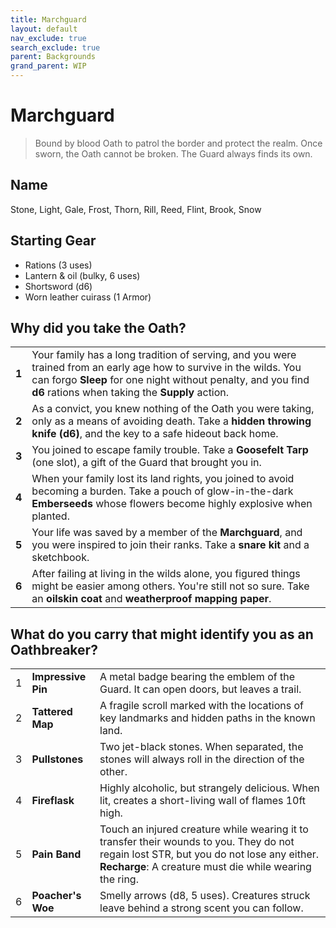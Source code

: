 ```yaml
---
title: Marchguard
layout: default
nav_exclude: true
search_exclude: true
parent: Backgrounds
grand_parent: WIP
---
```


# Marchguard

> Bound by blood Oath to patrol the border and protect the realm. Once sworn, the Oath cannot be broken. The Guard always finds its own.

## Name
Stone, Light, Gale, Frost, Thorn, Rill, Reed, Flint, Brook, Snow

## Starting Gear

- Rations (3 uses)
- Lantern & oil (bulky, 6 uses)
- Shortsword (d6)
- Worn leather cuirass (1 Armor)

## Why did you take the Oath?

|       |                                                              |
| ----- | ------------------------------------------------------------ |
| **1** | Your family has a long tradition of serving, and you were trained from an early age how to survive in the wilds. You can forgo **Sleep** for one night without penalty, and you find **d6** rations when taking the **Supply** action.|
| **2** | As a convict, you knew nothing of the Oath you were taking, only as a means of avoiding death. Take a **hidden throwing knife (d6)**, and the key to a safe hideout back home. |
| **3** | You joined to escape family trouble. Take a **Goosefelt Tarp** (one slot), a gift of the Guard that brought you in. |
| **4** | When your family lost its land rights, you joined to avoid becoming a burden. Take a pouch of glow-in-the-dark **Emberseeds** whose flowers become highly explosive when planted.    |
| **5** | Your life was saved by a member of the **Marchguard**, and you were inspired to join their ranks. Take a **snare kit** and a sketchbook. |
| **6** | After failing at living in the wilds alone, you figured things might be easier among others. You're still not so sure. Take an **oilskin coat** and **weatherproof mapping paper**. |

## What do you carry that might identify you as an Oathbreaker?

|      |                                  |                                                              |
| ---- | -------------------------------- | ------------------------------------------------------------ |
| 1    | **Impressive Pin** | A metal badge bearing the emblem of the Guard. It can open doors, but leaves a trail. |
| 2    | **Tattered Map** | A fragile scroll marked with the locations of key landmarks and hidden paths in the known land. |
| 3    | **Pullstones**   | Two jet-black stones. When separated, the stones will always roll in the direction of the other.  |
| 4    | **Fireflask**  | Highly alcoholic, but strangely delicious. When lit, creates a short-living wall of flames 10ft high. |
| 5    | **Pain Band** | Touch an injured creature while wearing it to transfer their wounds to you. They do not regain lost STR, but you do not lose any either. **Recharge**: A creature must die while wearing the ring.  |
| 6    | **Poacher's Woe** | Smelly arrows (d8, 5 uses). Creatures struck leave behind a strong scent you can follow.  |

